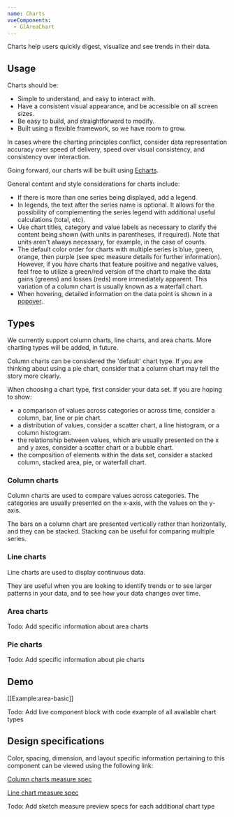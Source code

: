 ```yaml
---
name: Charts
vueComponents:
  - GlAreaChart
---
```


Charts help users quickly digest, visualize and see trends in their data. 

## Usage

Charts should be:

*   Simple to understand, and easy to interact with.
*   Have a consistent visual appearance, and be accessible on all screen sizes.
*   Be easy to build, and straightforward to modify.
*   Built using a flexible framework, so we have room to grow.

In cases where the charting principles conflict, consider data representation accuracy over speed of delivery, speed over visual consistency, and consistency over interaction.

Going forward, our charts will be built using [Echarts](https://ecomfe.github.io/echarts-doc/public/en/index.html). 

General content and style considerations for charts include: 
*   If there is more than one series being displayed, add a legend. 
*   In legends, the text after the series name is optional. It allows for the possibility of complementing the series legend with additional useful calculations (total, etc).
*   Use chart titles, category and value labels as necessary to clarify the content being shown (with units in parentheses, if required). Note that units aren't always necessary, for example, in the case of counts.
*   The default color order for charts with multiple series is blue, green, orange, then purple (see spec measure details for further information). However, if you have charts that feature positive and negative values, feel free to utilize a green/red version of the chart to make the data gains (greens) and losses (reds) more immediately apparent. This variation of a column chart is usually known as a waterfall chart.
*   When hovering, detailed information on the data point is shown in a [popover](/components/popovers).

## Types

We currently support column charts, line charts, and area charts. More charting types will be added, in future.

Column charts can be considered the 'default' chart type. If you are thinking about using a pie chart, consider that a column chart may tell the story more clearly.

When choosing a chart type, first consider your data set. If you are hoping to show:

*   a comparison of values across categories or across time, consider a column, bar, line or pie chart. 
*   a distribution of values, consider a scatter chart, a line histogram, or a column histogram. 
*   the relationship between values, which are usually presented on the x and y axes, consider a scatter chart or a bubble chart.  
*   the composition of elements within the data set, consider a stacked column, stacked area, pie, or waterfall chart. 

### Column charts
Column charts are used to compare values across categories. The categories are usually presented on the x-axis, with the values on the y-axis. 

The bars on a column chart are presented vertically rather than horizontally, and they can be stacked. Stacking can be useful for comparing multiple series. 

### Line charts

Line charts are used to display continuous data. 

They are useful when you are looking to identify trends or to see larger patterns in your data, and to see how your data changes over time. 

### Area charts

Todo: Add specific information about area charts

### Pie charts

Todo: Add specific information about pie charts

## Demo

[[Example:area-basic]]

Todo: Add live component block with code example of all available chart types


## Design specifications

Color, spacing, dimension, and layout specific information pertaining to this component can be viewed using the following link:

[Column charts measure spec](http://gitlab-org.gitlab.io/gitlab-design/hosted/amelia/gd%23195-column-chart-design-spec-previews/)

[Line chart measure spec](http://gitlab-org.gitlab.io/gitlab-design/hosted/amelia/gd%23204-line-charts-spec-previews/)

Todo: Add sketch measure preview specs for each additional chart type
